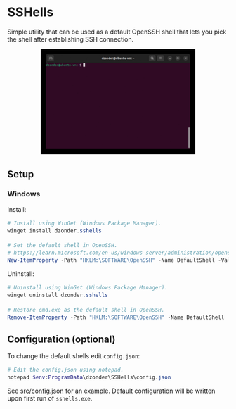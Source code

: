 # SSHells

Simple utility that can be used as a default OpenSSH shell that lets you pick the shell after establishing SSH connection.

<p align="center">
  <img src="demo.gif" alt="animated" width="70%" />
</p>

## Setup

### Windows 

Install:

```PowerShell
# Install using WinGet (Windows Package Manager).
winget install dzonder.sshells

# Set the default shell in OpenSSH.
# https://learn.microsoft.com/en-us/windows-server/administration/openssh/openssh_server_configuration#configuring-the-default-shell-for-openssh-in-windows
New-ItemProperty -Path "HKLM:\SOFTWARE\OpenSSH" -Name DefaultShell -Value (Get-Command sshells.exe).Path -PropertyType String -Force
```

Uninstall:

```PowerShell
# Uninstall using WinGet (Windows Package Manager).
winget uninstall dzonder.sshells

# Restore cmd.exe as the default shell in OpenSSH.
Remove-ItemProperty -Path "HKLM:\SOFTWARE\OpenSSH" -Name DefaultShell
```

## Configuration (optional)

To change the default shells edit `config.json`:

```PowerShell
# Edit the config.json using notepad.
notepad $env:ProgramData\dzonder\SSHells\config.json
```

See [src/config.json](src/config.json) for an example. Default configuration will be written upon first run of `sshells.exe`.
